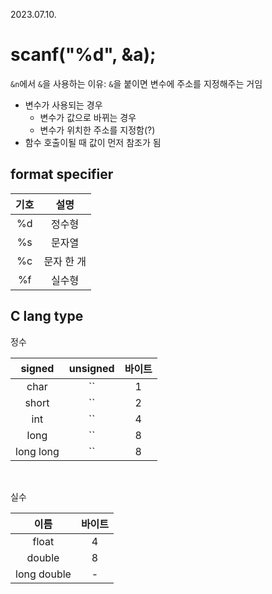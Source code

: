 2023.07.10.

# scanf("%d", &a);
```&n```에서 ```&```을 사용하는 이유: ```&```을 붙이면 변수에 주소를 지정해주는 거임
* 변수가 사용되는 경우
    * 변수가 값으로 바뀌는 경우
    * 변수가 위치한 주소를 지정함(?)
* 함수 호출이될 때 값이 먼저 참조가 됨

## format specifier
|기호|설명|
|:---:|:---:|
|%d|정수형|
|%s|문자열|
|%c|문자 한 개|
|%f|실수형|

## C lang type
정수

|signed|unsigned|바이트|
|:---:|:---:|:---:|
|char|``|1|
|short|``|2|
|int|``|4|
|long|``|8|
|long long|``|8|
<br>

실수

|이름|바이트|
|:---:|:---:|
|float|4|
|double|8|
|long double|-|
